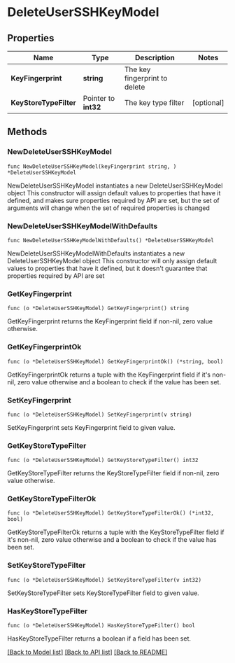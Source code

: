 # DeleteUserSSHKeyModel

## Properties

Name | Type | Description | Notes
------------ | ------------- | ------------- | -------------
**KeyFingerprint** | **string** | The key fingerprint to delete | 
**KeyStoreTypeFilter** | Pointer to **int32** | The key type filter | [optional] 

## Methods

### NewDeleteUserSSHKeyModel

`func NewDeleteUserSSHKeyModel(keyFingerprint string, ) *DeleteUserSSHKeyModel`

NewDeleteUserSSHKeyModel instantiates a new DeleteUserSSHKeyModel object
This constructor will assign default values to properties that have it defined,
and makes sure properties required by API are set, but the set of arguments
will change when the set of required properties is changed

### NewDeleteUserSSHKeyModelWithDefaults

`func NewDeleteUserSSHKeyModelWithDefaults() *DeleteUserSSHKeyModel`

NewDeleteUserSSHKeyModelWithDefaults instantiates a new DeleteUserSSHKeyModel object
This constructor will only assign default values to properties that have it defined,
but it doesn't guarantee that properties required by API are set

### GetKeyFingerprint

`func (o *DeleteUserSSHKeyModel) GetKeyFingerprint() string`

GetKeyFingerprint returns the KeyFingerprint field if non-nil, zero value otherwise.

### GetKeyFingerprintOk

`func (o *DeleteUserSSHKeyModel) GetKeyFingerprintOk() (*string, bool)`

GetKeyFingerprintOk returns a tuple with the KeyFingerprint field if it's non-nil, zero value otherwise
and a boolean to check if the value has been set.

### SetKeyFingerprint

`func (o *DeleteUserSSHKeyModel) SetKeyFingerprint(v string)`

SetKeyFingerprint sets KeyFingerprint field to given value.


### GetKeyStoreTypeFilter

`func (o *DeleteUserSSHKeyModel) GetKeyStoreTypeFilter() int32`

GetKeyStoreTypeFilter returns the KeyStoreTypeFilter field if non-nil, zero value otherwise.

### GetKeyStoreTypeFilterOk

`func (o *DeleteUserSSHKeyModel) GetKeyStoreTypeFilterOk() (*int32, bool)`

GetKeyStoreTypeFilterOk returns a tuple with the KeyStoreTypeFilter field if it's non-nil, zero value otherwise
and a boolean to check if the value has been set.

### SetKeyStoreTypeFilter

`func (o *DeleteUserSSHKeyModel) SetKeyStoreTypeFilter(v int32)`

SetKeyStoreTypeFilter sets KeyStoreTypeFilter field to given value.

### HasKeyStoreTypeFilter

`func (o *DeleteUserSSHKeyModel) HasKeyStoreTypeFilter() bool`

HasKeyStoreTypeFilter returns a boolean if a field has been set.


[[Back to Model list]](../README.md#documentation-for-models) [[Back to API list]](../README.md#documentation-for-api-endpoints) [[Back to README]](../README.md)


